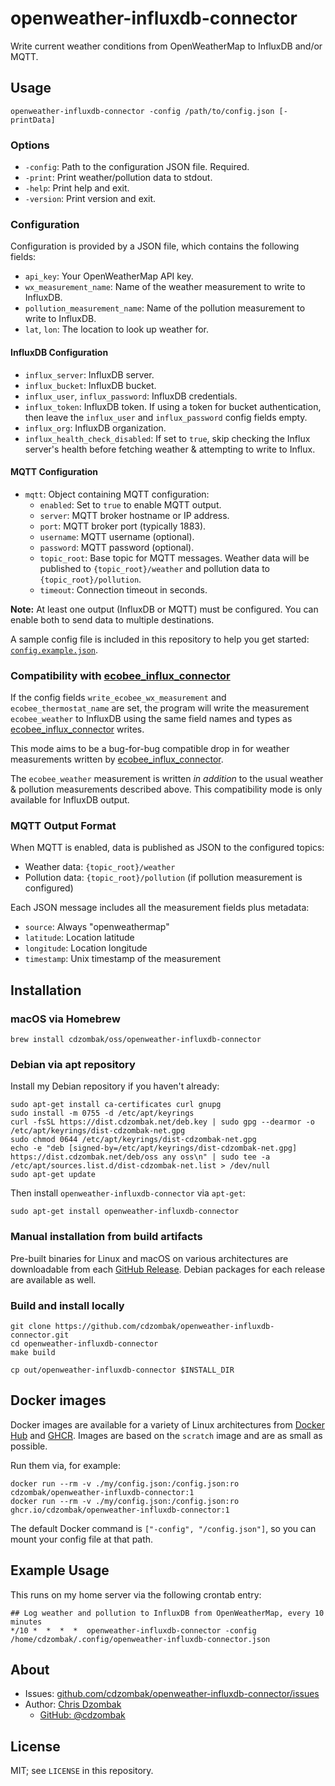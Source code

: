 # openweather-influxdb-connector

Write current weather conditions from OpenWeatherMap to InfluxDB and/or MQTT.

## Usage

```text
openweather-influxdb-connector -config /path/to/config.json [-printData]
```

### Options

- `-config`: Path to the configuration JSON file. Required.
- `-print`: Print weather/pollution data to stdout.
- `-help`: Print help and exit.
- `-version`: Print version and exit.

### Configuration

Configuration is provided by a JSON file, which contains the following fields:

- `api_key`: Your OpenWeatherMap API key.
- `wx_measurement_name`: Name of the weather measurement to write to InfluxDB.
- `pollution_measurement_name`: Name of the pollution measurement to write to InfluxDB.
- `lat`, `lon`: The location to look up weather for.

#### InfluxDB Configuration

- `influx_server`: InfluxDB server.
- `influx_bucket`: InfluxDB bucket.
- `influx_user`, `influx_password`: InfluxDB credentials.
- `influx_token`: InfluxDB token. If using a token for bucket authentication, then leave the `influx_user` and `influx_password` config fields empty.
- `influx_org`: InfluxDB organization.
- `influx_health_check_disabled`: If set to `true`, skip checking the Influx server's health before fetching weather & attempting to write to Influx.

#### MQTT Configuration

- `mqtt`: Object containing MQTT configuration:
  - `enabled`: Set to `true` to enable MQTT output.
  - `server`: MQTT broker hostname or IP address.
  - `port`: MQTT broker port (typically 1883).
  - `username`: MQTT username (optional).
  - `password`: MQTT password (optional).
  - `topic_root`: Base topic for MQTT messages. Weather data will be published to `{topic_root}/weather` and pollution data to `{topic_root}/pollution`.
  - `timeout`: Connection timeout in seconds.

**Note:** At least one output (InfluxDB or MQTT) must be configured. You can enable both to send data to multiple destinations.

A sample config file is included in this repository to help you get started: [`config.example.json`](https://github.com/cdzombak/openweather-influxdb-connector/blob/main/config.example.json).

### Compatibility with [ecobee_influx_connector](https://github.com/cdzombak/ecobee_influx_connector)

If the config fields `write_ecobee_wx_measurement` and `ecobee_thermostat_name` are set, the program will write the measurement `ecobee_weather` to InfluxDB using the same field names and types as [ecobee_influx_connector](https://github.com/cdzombak/ecobee_influx_connector) writes.

This mode aims to be a bug-for-bug compatible drop in for weather measurements written by [ecobee_influx_connector](https://github.com/cdzombak/ecobee_influx_connector).

The `ecobee_weather` measurement is written _in addition_ to the usual weather & pollution measurements described above. This compatibility mode is only available for InfluxDB output.

### MQTT Output Format

When MQTT is enabled, data is published as JSON to the configured topics:

- Weather data: `{topic_root}/weather`
- Pollution data: `{topic_root}/pollution` (if pollution measurement is configured)

Each JSON message includes all the measurement fields plus metadata:
- `source`: Always "openweathermap"
- `latitude`: Location latitude
- `longitude`: Location longitude
- `timestamp`: Unix timestamp of the measurement

## Installation

### macOS via Homebrew

```shell
brew install cdzombak/oss/openweather-influxdb-connector
```

### Debian via apt repository

Install my Debian repository if you haven't already:

```shell
sudo apt-get install ca-certificates curl gnupg
sudo install -m 0755 -d /etc/apt/keyrings
curl -fsSL https://dist.cdzombak.net/deb.key | sudo gpg --dearmor -o /etc/apt/keyrings/dist-cdzombak-net.gpg
sudo chmod 0644 /etc/apt/keyrings/dist-cdzombak-net.gpg
echo -e "deb [signed-by=/etc/apt/keyrings/dist-cdzombak-net.gpg] https://dist.cdzombak.net/deb/oss any oss\n" | sudo tee -a /etc/apt/sources.list.d/dist-cdzombak-net.list > /dev/null
sudo apt-get update
```

Then install `openweather-influxdb-connector` via `apt-get`:

```shell
sudo apt-get install openweather-influxdb-connector
```

### Manual installation from build artifacts

Pre-built binaries for Linux and macOS on various architectures are downloadable from each [GitHub Release](https://github.com/cdzombak/openweather-influxdb-connector/releases). Debian packages for each release are available as well.

### Build and install locally

```shell
git clone https://github.com/cdzombak/openweather-influxdb-connector.git
cd openweather-influxdb-connector
make build

cp out/openweather-influxdb-connector $INSTALL_DIR
```

## Docker images

Docker images are available for a variety of Linux architectures from [Docker Hub](https://hub.docker.com/r/cdzombak/openweather-influxdb-connector) and [GHCR](https://github.com/cdzombak/unshorten/pkgs/container/openweather-influxdb-connector). Images are based on the `scratch` image and are as small as possible.

Run them via, for example:

```shell
docker run --rm -v ./my/config.json:/config.json:ro cdzombak/openweather-influxdb-connector:1
docker run --rm -v ./my/config.json:/config.json:ro ghcr.io/cdzombak/openweather-influxdb-connector:1
```

The default Docker command is `["-config", "/config.json"]`, so you can mount your config file at that path.

## Example Usage

This runs on my home server via the following crontab entry:

```text
## Log weather and pollution to InfluxDB from OpenWeatherMap, every 10 minutes
*/10 *  *  *  *  openweather-influxdb-connector -config /home/cdzombak/.config/openweather-influxdb-connector.json
```

## About

- Issues: [github.com/cdzombak/openweather-influxdb-connector/issues](https://github.com/cdzombak/openweather-influxdb-connector/issues)
- Author: [Chris Dzombak](https://www.dzombak.com)
  - [GitHub: @cdzombak](https://www.github.com/cdzombak)

## License

MIT; see `LICENSE` in this repository.
